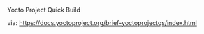 [#]: subject: "华尔街日报简讯-2021-10-29"
[#]: via: "https://docs.yoctoproject.org/brief-yoctoprojectqs/index.html"
[#]: author: "The Linux Foundation"
[#]: collector: "guevaraya"
[#]: translator: "guevaraya "
[#]: reviewer: " "
[#]: publisher: " "
[#]: url: ""

Yocto Project Quick Build

via: https://docs.yoctoproject.org/brief-yoctoprojectqs/index.html

